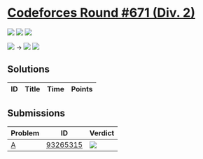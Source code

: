 # [Codeforces Round #671 (Div. 2)](https://codeforces.com/contest/1419)

![](https://img.shields.io/badge/Participation-8-blueviolet)
![](https://img.shields.io/badge/Rank-8449-orange)
![](https://img.shields.io/badge/Points-0-blue)

![](https://img.shields.io/badge/Specialist-1544-cyan) →
![](https://img.shields.io/badge/Pupil-1388-lightgreen)
![](https://img.shields.io/badge/---156-red)

## Solutions
| ID | Title | Time | Points |
| --- | --- | --- | --- |

## Submissions
| Problem | ID | Verdict |
| --- | --- | --- |
| [A](https://codeforces.com/contest/1419/problem/A) | [93265315](https://codeforces.com/contest/1419/submission/93265315) | ![](https://img.shields.io/badge/-Wrong%20answer%20on%20test%2068-red) |

